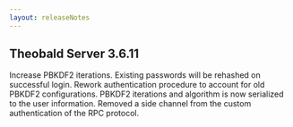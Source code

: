 ```yaml
---
layout: releaseNotes
---
```


## Theobald Server 3.6.11

Increase PBKDF2 iterations. Existing passwords will be rehashed on successful login.
Rework authentication procedure to account for old PBKDF2 configurations.
PBKDF2 iterations and algorithm is now serialized to the user information.
Removed a side channel from the custom authentication of the RPC protocol.